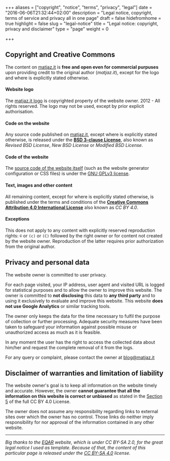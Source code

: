 +++
aliases = ["copyright", "notice", "terms", "privacy", "legal"]
date = "2016-06-06T21:32:44+02:00"
description = "Legal notice, copyright, terms of service and privacy all in one page"
draft = false
hidefromhome = true
highlight = false
slug = "legal-notice"
title = "Legal notice: copyright, privacy and disclaimer"
type = "page"
weight = 0

+++

## Copyright and Creative Commons

The content on [matjaz.it](/) is **free and open even for commercial purpuses**
upon providing credit to the original author (_matjaz.it_), except for the logo
and where is explicitly stated otherwise.


#### Website logo

The [matjaz.it logo](/images/logos/matjaz_it_logo.png) is copyrighted property of the
website owner. 2012 - All rights reserved. The logo may not be used, except by prior
explicit authorisation.


#### Code **on** the website

Any source code published on [matjaz.it](/), except where is
explicitly stated otherwise, is released under the
**[BSD 3-clause License](https://en.wikipedia.org/wiki/BSD_licenses#3-clause_license_.28.22Revised_BSD_License.22.2C_.22New_BSD_License.22.2C_or_.22Modified_BSD_License.22.29)**,
also known as _Revised BSD License_, _New BSD License_ or _Modified BSD
License_.


#### Code **of** the website

The [source code of the website itself](https://github.com/TheMatjaz/matjaz.it) (such as the website generator configuration or CSS files) is under the [GNU GPLv3 license](https://www.gnu.org/licenses/gpl-3.0.html).


#### Text, images and other content

All remaining content, except for where is explicitly stated otherwise, is
published under the terms and conditions of the
**[Creative Commons Attribution 4.0 International License](https://creativecommons.org/licenses/by/4.0/)**
also known as _CC BY 4.0_.


#### Exceptions

This does not apply to any content with explicitly reserved reproduction rights:
`©` or `(c)` or `(C)` followed by the right owner or for content not created by
the website owner. Reproduction of the latter requires prior authorization from
the original author.


## Privacy and personal data

The website owner is committed to user privacy.

For each page visited, your IP address, user agent and visited URL is logged for
statistical purposes and to allow the owner to improve this website. The owner
is committed to **not disclosing** this data to **any third party** and to using
it exclusively to evaluate and improve this website. This website **does not use
Google Analytics** or similar tracking tools.

The owner only keeps the data for the time necessary to fulfil the purpose of
collection or further processing. Adequate security measures have been taken to
safeguard your information against possible misuse or unauthorized access as
much as it is feasible.

In any moment the user has the right to access the collected data about him/her
and request the complete removal of it from the logs.

For any query or complaint, please contact the owner at <blog@matjaz.it>


## Disclaimer of warranties and limitation of liability

The website owner's goal is to keep all information on the website timely and
accurate. However, the owner **cannot guarantee that all the information on this
website is correct or unbiased** as stated in the
[Section 5](https://creativecommons.org/licenses/by/4.0/legalcode) of the
full CC BY 4.0 License.

The owner does not assume any responsibility regarding links to external sites
over which the owner has no control. Those links do neither imply responsibility
for nor approval of the information contained in any other website.


*******

_Big thanks to the [EQAR](https://www.eqar.eu/about/topnav/legal-notice.html)
website, which is under CC BY-SA 2.0, for the great legal notice I used as
template. Because of that, the content of this particular page is released under
the [CC BY-SA 4.0](https://creativecommons.org/licenses/by-sa/4.0/) license._
